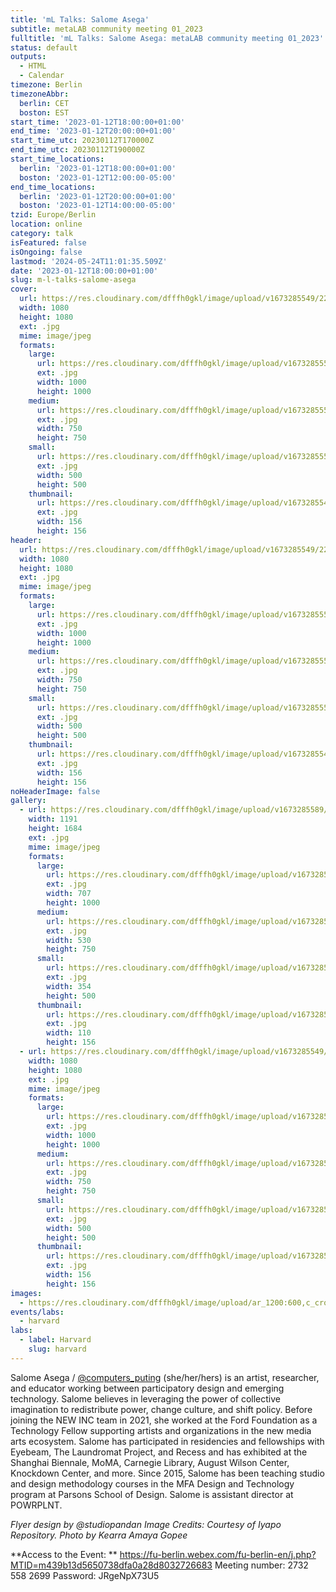 ```yaml
---
title: 'mL Talks: Salome Asega'
subtitle: metaLAB community meeting 01_2023
fulltitle: 'mL Talks: Salome Asega: metaLAB community meeting 01_2023'
status: default
outputs:
  - HTML
  - Calendar
timezone: Berlin
timezoneAbbr:
  berlin: CET
  boston: EST
start_time: '2023-01-12T18:00:00+01:00'
end_time: '2023-01-12T20:00:00+01:00'
start_time_utc: 20230112T170000Z
end_time_utc: 20230112T190000Z
start_time_locations:
  berlin: '2023-01-12T18:00:00+01:00'
  boston: '2023-01-12T12:00:00-05:00'
end_time_locations:
  berlin: '2023-01-12T20:00:00+01:00'
  boston: '2023-01-12T14:00:00-05:00'
tzid: Europe/Berlin
location: online
category: talk
isFeatured: false
isOngoing: false
lastmod: '2024-05-24T11:01:35.509Z'
date: '2023-01-12T18:00:00+01:00'
slug: m-l-talks-salome-asega
cover:
  url: https://res.cloudinary.com/dfffh0gkl/image/upload/v1673285549/221201_FUJA_IG_Post_Asega_1080x1080px_Studio_Pandan_e1912bd17a.jpg
  width: 1080
  height: 1080
  ext: .jpg
  mime: image/jpeg
  formats:
    large:
      url: https://res.cloudinary.com/dfffh0gkl/image/upload/v1673285550/large_221201_FUJA_IG_Post_Asega_1080x1080px_Studio_Pandan_e1912bd17a.jpg
      ext: .jpg
      width: 1000
      height: 1000
    medium:
      url: https://res.cloudinary.com/dfffh0gkl/image/upload/v1673285550/medium_221201_FUJA_IG_Post_Asega_1080x1080px_Studio_Pandan_e1912bd17a.jpg
      ext: .jpg
      width: 750
      height: 750
    small:
      url: https://res.cloudinary.com/dfffh0gkl/image/upload/v1673285551/small_221201_FUJA_IG_Post_Asega_1080x1080px_Studio_Pandan_e1912bd17a.jpg
      ext: .jpg
      width: 500
      height: 500
    thumbnail:
      url: https://res.cloudinary.com/dfffh0gkl/image/upload/v1673285549/thumbnail_221201_FUJA_IG_Post_Asega_1080x1080px_Studio_Pandan_e1912bd17a.jpg
      ext: .jpg
      width: 156
      height: 156
header:
  url: https://res.cloudinary.com/dfffh0gkl/image/upload/v1673285549/221201_FUJA_IG_Post_Asega_1080x1080px_Studio_Pandan_e1912bd17a.jpg
  width: 1080
  height: 1080
  ext: .jpg
  mime: image/jpeg
  formats:
    large:
      url: https://res.cloudinary.com/dfffh0gkl/image/upload/v1673285550/large_221201_FUJA_IG_Post_Asega_1080x1080px_Studio_Pandan_e1912bd17a.jpg
      ext: .jpg
      width: 1000
      height: 1000
    medium:
      url: https://res.cloudinary.com/dfffh0gkl/image/upload/v1673285550/medium_221201_FUJA_IG_Post_Asega_1080x1080px_Studio_Pandan_e1912bd17a.jpg
      ext: .jpg
      width: 750
      height: 750
    small:
      url: https://res.cloudinary.com/dfffh0gkl/image/upload/v1673285551/small_221201_FUJA_IG_Post_Asega_1080x1080px_Studio_Pandan_e1912bd17a.jpg
      ext: .jpg
      width: 500
      height: 500
    thumbnail:
      url: https://res.cloudinary.com/dfffh0gkl/image/upload/v1673285549/thumbnail_221201_FUJA_IG_Post_Asega_1080x1080px_Studio_Pandan_e1912bd17a.jpg
      ext: .jpg
      width: 156
      height: 156
noHeaderImage: false
gallery:
  - url: https://res.cloudinary.com/dfffh0gkl/image/upload/v1673285589/Asega_Studio_Pandan_web_d17abcddbe.jpg
    width: 1191
    height: 1684
    ext: .jpg
    mime: image/jpeg
    formats:
      large:
        url: https://res.cloudinary.com/dfffh0gkl/image/upload/v1673285590/large_Asega_Studio_Pandan_web_d17abcddbe.jpg
        ext: .jpg
        width: 707
        height: 1000
      medium:
        url: https://res.cloudinary.com/dfffh0gkl/image/upload/v1673285591/medium_Asega_Studio_Pandan_web_d17abcddbe.jpg
        ext: .jpg
        width: 530
        height: 750
      small:
        url: https://res.cloudinary.com/dfffh0gkl/image/upload/v1673285591/small_Asega_Studio_Pandan_web_d17abcddbe.jpg
        ext: .jpg
        width: 354
        height: 500
      thumbnail:
        url: https://res.cloudinary.com/dfffh0gkl/image/upload/v1673285589/thumbnail_Asega_Studio_Pandan_web_d17abcddbe.jpg
        ext: .jpg
        width: 110
        height: 156
  - url: https://res.cloudinary.com/dfffh0gkl/image/upload/v1673285549/221201_FUJA_IG_Post_Asega_1080x1080px_Studio_Pandan_e1912bd17a.jpg
    width: 1080
    height: 1080
    ext: .jpg
    mime: image/jpeg
    formats:
      large:
        url: https://res.cloudinary.com/dfffh0gkl/image/upload/v1673285550/large_221201_FUJA_IG_Post_Asega_1080x1080px_Studio_Pandan_e1912bd17a.jpg
        ext: .jpg
        width: 1000
        height: 1000
      medium:
        url: https://res.cloudinary.com/dfffh0gkl/image/upload/v1673285550/medium_221201_FUJA_IG_Post_Asega_1080x1080px_Studio_Pandan_e1912bd17a.jpg
        ext: .jpg
        width: 750
        height: 750
      small:
        url: https://res.cloudinary.com/dfffh0gkl/image/upload/v1673285551/small_221201_FUJA_IG_Post_Asega_1080x1080px_Studio_Pandan_e1912bd17a.jpg
        ext: .jpg
        width: 500
        height: 500
      thumbnail:
        url: https://res.cloudinary.com/dfffh0gkl/image/upload/v1673285549/thumbnail_221201_FUJA_IG_Post_Asega_1080x1080px_Studio_Pandan_e1912bd17a.jpg
        ext: .jpg
        width: 156
        height: 156
images:
  - https://res.cloudinary.com/dfffh0gkl/image/upload/ar_1200:600,c_crop/c_limit,h_1200,w_600/v1673285549/221201_FUJA_IG_Post_Asega_1080x1080px_Studio_Pandan_e1912bd17a.jpg
events/labs:
  - harvard
labs:
  - label: Harvard
    slug: harvard
---
```

Salome Asega / [@computers_puting](https://www.instagram.com/computers_puting/?hl=en) (she/her/hers) is an artist, researcher, and educator working between participatory design and emerging technology. Salome believes in leveraging the power of collective imagination to redistribute power, change culture, and shift policy. Before joining the NEW INC team in 2021, she worked at the Ford Foundation as a Technology Fellow supporting artists and organizations in the new media arts ecosystem. Salome has participated in residencies and fellowships with Eyebeam, The Laundromat Project, and Recess and has exhibited at the Shanghai Biennale, MoMA, Carnegie Library, August Wilson Center, Knockdown Center, and more. Since 2015, Salome has been teaching studio and design methodology courses in the MFA Design and Technology program at Parsons School of Design. Salome is assistant director at POWRPLNT.

*Flyer design by @studiopandan*
*Image Credits: Courtesy of Iyapo Repository. Photo by Kearra Amaya Gopee*

**Access to the Event: **
https://fu-berlin.webex.com/fu-berlin-en/j.php?MTID=m439b13d5650738dfa0a28d8032726683 
Meeting number: 2732 558 2699
Password: JRgeNpX73U5
